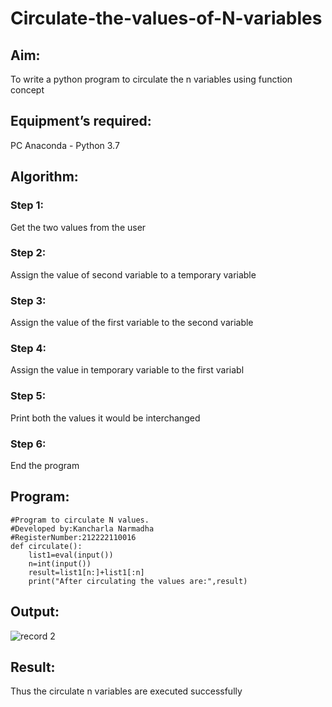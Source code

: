 # Circulate-the-values-of-N-variables
## Aim:
To write a python program to circulate the n variables using function concept
## Equipment’s required:
PC
Anaconda - Python 3.7
## Algorithm: 
### Step 1: 
Get the two values from the user
### Step 2: 
Assign the value of second variable to a temporary variable
### Step 3: 
Assign the value of the first variable to the second variable
### Step 4: 
Assign the value in temporary variable to the first variabl
### Step 5: 
Print both the values it would be interchanged
### Step 6: 
End the program
## Program:
```
#Program to circulate N values.
#Developed by:Kancharla Narmadha 
#RegisterNumber:212222110016
def circulate():
    list1=eval(input())
    n=int(input())
    result=list1[n:]+list1[:n]
    print("After circulating the values are:",result)
```

## Output:




![record 2](https://user-images.githubusercontent.com/119559316/226272387-9dd4cd3a-4f6e-4ccd-9ba1-a243d929add5.png)

## Result:
Thus the circulate n variables are executed successfully
